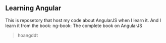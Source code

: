## Learning Angular

This is reposetory that host my code about AngularJS when I learn it.
And I learn it from the book: ng-book: The complete book on AngularJS
> hoangddt
